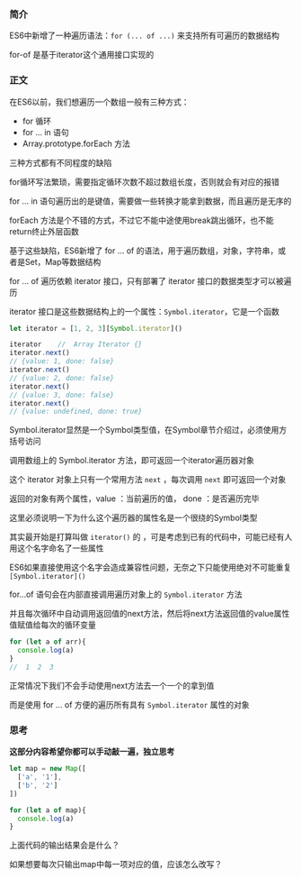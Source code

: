 ### 简介

ES6中新增了一种遍历语法：`for (... of ...)` 来支持所有可遍历的数据结构

for-of 是基于iterator这个通用接口实现的

### 正文

在ES6以前，我们想遍历一个数组一般有三种方式：

- for 循环
- for ... in 语句
- Array.prototype.forEach 方法

三种方式都有不同程度的缺陷

for循环写法繁琐，需要指定循环次数不超过数组长度，否则就会有对应的报错

for ... in 语句遍历出的是键值，需要做一些转换才能拿到数据，而且遍历是无序的

forEach 方法是个不错的方式，不过它不能中途使用break跳出循环，也不能return终止外层函数

基于这些缺陷，ES6新增了 for ... of 的语法，用于遍历数组，对象，字符串，或者是Set，Map等数据结构

for ... of 遍历依赖 iterator 接口，只有部署了 iterator 接口的数据类型才可以被遍历

iterator 接口是这些数据结构上的一个属性：`Symbol.iterator`，它是一个函数

``` javascript
let iterator = [1, 2, 3][Symbol.iterator]()

iterator    //  Array Iterator {}
iterator.next()
// {value: 1, done: false}
iterator.next()
// {value: 2, done: false}
iterator.next()
// {value: 3, done: false}
iterator.next()
// {value: undefined, done: true}
```

Symbol.iterator显然是一个Symbol类型值，在Symbol章节介绍过，必须使用方括号访问

调用数组上的 Symbol.iterator 方法，即可返回一个iterator遍历器对象

这个 iterator 对象上只有一个常用方法 `next` ，每次调用 `next` 即可返回一个对象

返回的对象有两个属性，value ：当前遍历的值， done ：是否遍历完毕

这里必须说明一下为什么这个遍历器的属性名是一个很绕的Symbol类型

其实最开始是打算叫做 `iterator()` 的 ，可是考虑到已有的代码中，可能已经有人用这个名字命名了一些属性

ES6如果直接使用这个名字会造成兼容性问题，无奈之下只能使用绝对不可能重复 `[Symbol.iterator]()`

for...of 语句会在内部直接调用遍历对象上的 `Symbol.iterator` 方法

并且每次循环中自动调用返回值的next方法，然后将next方法返回值的value属性值赋值给每次的循环变量

``` javascript
for (let a of arr){
  console.log(a)
}
//  1  2  3
```

正常情况下我们不会手动使用next方法去一个一个的拿到值

而是使用 for ... of 方便的遍历所有具有 `Symbol.iterator` 属性的对象

### 思考
**这部分内容希望你都可以手动敲一遍，独立思考**

```javascript
let map = new Map([
  ['a', '1'],
  ['b', '2']
])

for (let a of map){
  console.log(a)
}
```

上面代码的输出结果会是什么？ 

如果想要每次只输出map中每一项对应的值，应该怎么改写？
